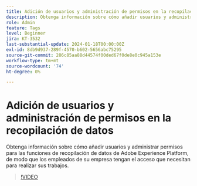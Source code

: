 ```yaml
---
title: Adición de usuarios y administración de permisos en la recopilación de datos
description: Obtenga información sobre cómo añadir usuarios y administrar permisos para las funciones de recopilación de datos de Adobe Experience Platform, de modo que los empleados de su empresa tengan el acceso que necesitan para realizar sus trabajos.
role: Admin
feature: Tags
level: Beginner
jira: KT-3532
last-substantial-update: 2024-01-18T00:00:00Z
exl-id: 8db9d937-289f-4570-b602-5656abc75295
source-git-commit: 286c85aa88d44574f00ded67f0de8e0c945a153e
workflow-type: tm+mt
source-wordcount: '74'
ht-degree: 0%

---
```


# Adición de usuarios y administración de permisos en la recopilación de datos

Obtenga información sobre cómo añadir usuarios y administrar permisos para las funciones de recopilación de datos de Adobe Experience Platform, de modo que los empleados de su empresa tengan el acceso que necesitan para realizar sus trabajos.

>[!VIDEO](https://video.tv.adobe.com/v/28734/?learn=on&enablevpops)
